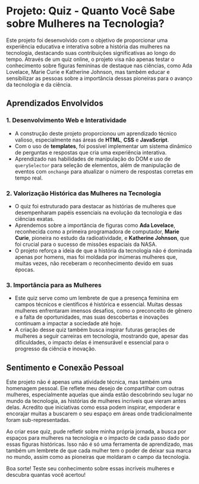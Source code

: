 # Projeto: Quiz - Quanto Você Sabe sobre Mulheres na Tecnologia?

Este projeto foi desenvolvido com o objetivo de proporcionar uma experiência educativa e interativa sobre a história das mulheres na tecnologia, destacando suas contribuições significativas ao longo do tempo. Através de um quiz online, o projeto visa não apenas testar o conhecimento sobre figuras femininas de destaque nas ciências, como Ada Lovelace, Marie Curie e Katherine Johnson, mas também educar e sensibilizar as pessoas sobre a importância dessas pioneiras para o avanço da tecnologia e da ciência.

## Aprendizados Envolvidos

### 1. **Desenvolvimento Web e Interatividade**
   - A construção deste projeto proporcionou um aprendizado técnico valioso, especialmente nas áreas de **HTML**, **CSS** e **JavaScript**. 
   - Com o uso de **templates**, foi possível implementar um sistema dinâmico de perguntas e respostas que cria uma experiência interativa.
   - Aprendizado nas habilidades de manipulação do DOM e uso de `querySelector` para seleção de elementos, além de manipulação de eventos com `onchange` para atualizar o número de respostas corretas em tempo real.

### 2. **Valorização Histórica das Mulheres na Tecnologia**
   - O quiz foi estruturado para destacar as histórias de mulheres que desempenharam papéis essenciais na evolução da tecnologia e das ciências exatas. 
   - Aprendemos sobre a importância de figuras como **Ada Lovelace**, reconhecida como a primeira programadora de computador, **Marie Curie**, pioneira no estudo da radioatividade, e **Katherine Johnson**, que foi crucial para o sucesso de missões espaciais da NASA.
   - O projeto reforça a ideia de que a história da tecnologia não é dominada apenas por homens, mas foi moldada por inúmeras mulheres que, muitas vezes, não receberam o reconhecimento devido em suas épocas.

### 3. **Importância para as Mulheres**
   - Este quiz serve como um lembrete de que a presença feminina em campos técnicos e científicos é histórica e essencial. Muitas dessas mulheres enfrentaram imensos desafios, como o preconceito de gênero e a falta de oportunidades, mas suas descobertas e inovações continuam a impactar a sociedade até hoje.
   - A criação desse quiz também busca inspirar futuras gerações de mulheres a seguir carreiras em tecnologia, mostrando que, apesar das dificuldades, o impacto delas é imensurável e essencial para o progresso da ciência e inovação.

## Sentimento e Conexão Pessoal

Este projeto não é apenas uma atividade técnica, mas também uma homenagem pessoal. Ele reflete meu desejo de compartilhar com outras mulheres, especialmente aquelas que ainda estão descobrindo seu lugar no mundo da tecnologia, as histórias de mulheres incríveis que vieram antes delas. Acredito que iniciativas como essa podem inspirar, empoderar e encorajar muitas a buscarem o seu espaço em áreas onde tradicionalmente foram sub-representadas.

Ao criar esse quiz, pude refletir sobre minha própria jornada, a busca por espaços para mulheres na tecnologia e o impacto de cada passo dado por essas figuras históricas. Isso não é só uma ferramenta de aprendizado, mas também um lembrete de que cada mulher tem o poder de deixar sua marca no mundo, assim como as pioneiras que moldaram o campo da tecnologia.

Boa sorte! Teste seu conhecimento sobre essas incríveis mulheres e descubra quantas você acertou!
